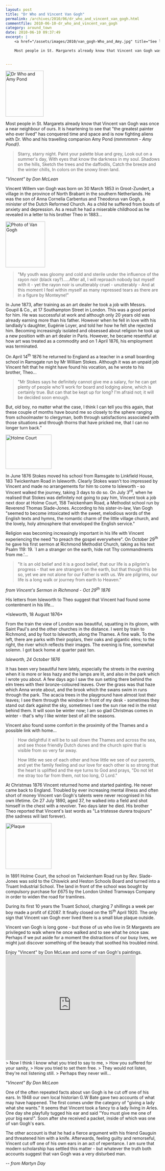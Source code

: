 ```yaml
---
layout: post
title: "Dr Who and Vincent Van Gogh"
permalink: /archives/2010/06/dr_who_and_vincent_van_gogh.html
commentfile: 2010-06-10-dr_who_and_vincent_van_gogh
category: around_town
date: 2010-06-10 09:37:49
excerpt: |
    <a href="/assets/images/2010/van_gogh-Who_and_Amy.jpg" title="See larger version of - Dr Who and Amy Pond"><img src="/assets/images/2010/van_gogh-Who_and_Amy_thumb.jpg" width="124" height="150" alt="Dr Who and Amy Pond" class="photo right" /></a>
    
    Most people in St. Margarets already know that Vincent van Gogh was once a near neighbour of ours. It is heartening to see that  "the greatest painter who ever lived" has conquered time and space and is now fighting aliens with Dr. Who and his travelling companion Amy Pond (<em>mmmmmm - Amy Pond!)</em>.
    

---
```


<a href="/assets/images/2010/van_gogh-Who_and_Amy.jpg" title="See larger version of - Dr Who and Amy Pond"><img src="/assets/images/2010/van_gogh-Who_and_Amy_thumb.jpg" width="124" height="150" alt="Dr Who and Amy Pond" class="photo right" /></a>

Most people in St. Margarets already know that Vincent van Gogh was once a near neighbour of ours. It is heartening to see that "the greatest painter who ever lived" has conquered time and space and is now fighting aliens with Dr. Who and his travelling companion Amy Pond (<em>mmmmmm - Amy Pond!)</em>.

> Starry, starry night.
>  Paint your palette blue and grey,
>  Look out on a summer's day,
>  With eyes that know the darkness in my soul.
>  Shadows on the hills,
>  Sketch the trees and the daffodils,
>  Catch the breeze and the winter chills,
>  In colors on the snowy linen land.
> 
 <cite>"Vincent" by Don McLean</cite>

Vincent Willem van Gogh was born on 30 March 1853 in Groot-Zundert, a village in the province of North Brabant in the southern Netherlands. He was the son of Anna Cornelia Carbentus and Theodorus van Gogh, a minister of the Dutch Reformed Church. As a child he suffered from bouts of anxiety and depression. As a result he had a miserable childhood as he revealed in a letter to his brother Theo in 1883...

<a href="/assets/images/2010/van_gogh-1876.jpg" title="See larger version of - Photo of Van Gogh"><img src="/assets/images/2010/van_gogh-1876_thumb.jpg" width="129" height="150" alt="Photo of Van Gogh" class="photo right" /></a>

> "My youth was gloomy and cold and sterile under the influence of the rayon noir (black ray?).....After all, I will reproach nobody but myself with it - yet the rayon noir is unutterably cruel - unutterably - And at this moment I feel within myself as many repressed tears as there are in a figure by Monteyne!"

In June 1873, after training as an art dealer he took a job with Messrs. Goupil & Co., at 17 Southampton Street in London. This was a good period for him. He was successful at work and although only 20 years old was already earning more than his father. However when he fell in love with his landlady's daughter, Eugénie Loyer, and told her how he felt she rejected him. Becoming increasingly isolated and obsessed about religion he took up a new position with an art dealer in Paris. However, he became resentful at how art was treated as a commodity and on 1 April 1876, his employment was terminated.

On April 14<sup>th</sup> 1876 he returned to England as a teacher in a small boarding school in Ramsgate run by Mr William Stokes. Although it was an unpaid job Vincent felt that he might have found his vocation, as he wrote to his brother, Theo...

> "Mr Stokes says he definitely cannot give me a salary, for he can get plenty of people who'll work for board and lodging alone, which is certainly true. But can that be kept up for long? I'm afraid not; it will be decided soon enough.

But, old boy, no matter what the case, I think I can tell you this again, that these couple of months have bound me so closely to the sphere ranging from schoolmaster to clergyman, both through satisfactions associated with those situations and through thorns that have pricked me, that I can no longer turn back."

<a href="/assets/images/2010/van_gogh_Holme-court.jpg" title="See larger version of - Holme Court"><img src="/assets/images/2010/van_gogh_Holme-court_thumb.jpg" width="150" height="112" alt="Holme Court" class="photo right" /></a>

In June 1876 Stokes moved his school from Ramsgate to Linkfield House, 183 Twickenham Road in Isleworth. Clearly Stokes wasn't too impressed by Vincent and made no arrangements for him to come to Isleworth - so Vincent walked the journey, taking 3 days to do so. On July 3<sup>rd</sup>, when he realised that Stokes was definitely not going to pay him, Vincent took a job next door at Holme Court, 158 Twickenham Road, a Methodist school run by Reverend Thomas Slade-Jones. According to his sister-in-law, Van Gogh "seemed to become intoxicated with the sweet, melodious words of the English texts and hymns, the romantic charm of the little village church, and the lovely, holy atmosphere that enveloped the English service."

Religion was becoming increasingly important in his life with Vincent experiencing the need "to preach the gospel everywhere". On October 29<sup>th</sup> he gave his first sermon at Richmond Methodist Church, taking as his text Psalm 119: 19. \`I am a stranger on the earth, hide not Thy commandments from me.'...

> "It is an old belief and it is a good belief, that our life is a pilgrim's progress - that we are strangers on the earth, but that though this be so, yet we are not alone for our Father is with us. We are pilgrims, our life is a long walk or journey from earth to Heaven."

<cite>from Vincent's Sermon in Richmond - Oct 29<sup>th</sup> 1876</cite>

His letters from Isleworth to Theo suggest that Vincent had found some contentment in his life...

<div markdown="1" class="letter">
*Isleworth, 18 August 1876*

From the train the view of London was beautiful, squatting in its gloom, with Saint Paul's and the other churches in the distance. I went by train to Richmond, and by foot to Isleworth, along the Thames. A fine walk. To the left, there are parks with their poplars, their oaks and gigantic elms; to the right, the river which reflects their images. The evening is fine, somewhat solemn. I got back home at quarter past ten.

*Isleworth, 24 October 1876*

It has been very beautiful here lately, especially the streets in the evening when it is more or less hazy and the lamps are lit, and also in the park which I wrote you about. A few days ago I saw the sun setting there behind the elm trees with their bronze-coloured leaves. Over the grass was that haze which Anna wrote about, and the brook which the swans swim in runs through the park. The acacia trees in the playground have almost lost their leaves; I see them through the window in front of my desk - sometimes they stand out dark against the sky, sometimes I see the sun rise red in the mist behind them. It will soon be winter now; I am so glad Christmas comes in winter - that's why I like winter best of all the seasons.

</div>
Vincent also found some comfort in the proximity of the Thames and a possible link with home...

> How delightful it will be to sail down the Thames and across the sea, and see those friendly Dutch dunes and the church spire that is visible from so very far away.
> 
>  How little we see of each other and how little we see of our parents, and yet the family feeling and our love for each other is so strong that the heart is uplifted and the eye turns to God and prays, "Do not let me stray too far from them, not too long, O Lord."
> 
 At Christmas 1876 Vincent returned home and started painting. He never came back to England. Troubled by ever increasing mental illness and often short of money Vincent van Gogh's talents were never recognised in his own lifetime. On 27 July 1890, aged 37, he walked into a field and shot himself in the chest with a revolver. Two days later he died. His brother Theo reported that Vincent's last words as "La tristesse durera toujours" (the sadness will last forever).

<a href="/assets/images/2010/van_gogh-vincent-plaque.jpg" title="See larger version of - Plaque"><img src="/assets/images/2010/van_gogh-vincent-plaque_thumb.jpg" width="150" height="150" alt="Plaque" class="photo right" /></a>

In 1891 Holme Court, the school on Twickenham Road run by Rev. Slade-Jones was sold to the Chiswick and Heston Schools Board and turned into a Truant Industrial School. The land in front of the school was bought by compulsory purchase for £675 by the London United Tramways Company in order to widen the road for tramlines.

During its first 10 years the Truant School, charging 7 shillings a week per boy made a profit of £2087. It finally closed on the 15<sup>th</sup> April 1920. The only sign that Vincent van Gogh ever lived there is a small blue plaque outside.

Vincent van Gogh is long gone - but those of us who live in St Margarets are privileged to walk where he once walked and to see what he once saw. Perhaps if we put aside for a moment the distractions of our busy lives, we might just discover something of the beauty that soothed his troubled mind.

<div markdown="1" class="box">
Enjoy "Vincent" by Don McLean and some of van Gogh's paintings.

<object width="425" height="344">
<param name="movie" value="/assets/images/2010/dipFMJckZOM&hl=en_US&fs=1&rel=0"></param><param name="allowFullScreen" value="true"></param><param name="allowscriptaccess" value="always"></param><embed src="http://www.youtube.com/v/dipFMJckZOM&hl=en_US&fs=1&rel=0" type="application/x-shockwave-flash" allowscriptaccess="always" allowfullscreen="true" width="425" height="344"></embed></object>

</div>
> Now I think I know what you tried to say to me,
>  How you suffered for your sanity,
>  How you tried to set them free.
>  They would not listen, they're not listening still.
> Perhaps they never will...

<cite>"Vincent" By Don McLean</cite>

One of the often repeated facts about van Gogh is he cut off one of his ears. In 1948 our own local historian G.W Bate gave two accounts of what may have happened. The first comes under the category of "giving a lady what she wants." It seems that Vincent took a fancy to a lady living in Arles. One day she playfully tugged his ear and said "You must give me one of your big ears!". Soon after she received a packet, inside of which was one of van Gogh's ears.

The other account is that he had a fierce argument with his friend Gauguin and threatened him with a knife. Afterwards, feeling guilty and remorseful, Vincent cut off one of his own ears in an act of repentance. I am sure that modern scholarship has settled this matter - but whatever the truth both accounts suggest that van Gogh was a very disturbed man.

<cite>-- from Martyn Day</cite>
